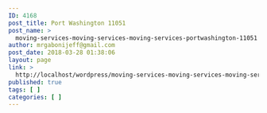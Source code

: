 ```yaml
---
ID: 4168
post_title: Port Washington 11051
post_name: >
  moving-services-moving-services-moving-services-portwashington-11051
author: mrgabonijeff@gmail.com
post_date: 2018-03-28 01:38:06
layout: page
link: >
  http://localhost/wordpress/moving-services-moving-services-moving-services-portwashington-11051/
published: true
tags: [ ]
categories: [ ]
---
```

